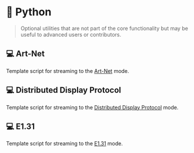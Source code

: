 # 🐍 Python

> Optional utilities that are not part of the core functionality but may be useful to advanced users or contributors.

## 💻 Art-Net

Template script for streaming to the [Art-Net](https://github.com/VIPnytt/Frekvens/wiki/Modes#art-net) mode.

## 💻 Distributed Display Protocol

Template script for streaming to the [Distributed Display Protocol](https://github.com/VIPnytt/Frekvens/wiki/Modes#-distributed-display-protocol) mode.

## 💻 E1.31

Template script for streaming to the [E1.31](https://github.com/VIPnytt/Frekvens/wiki/Modes#-e131) mode.

